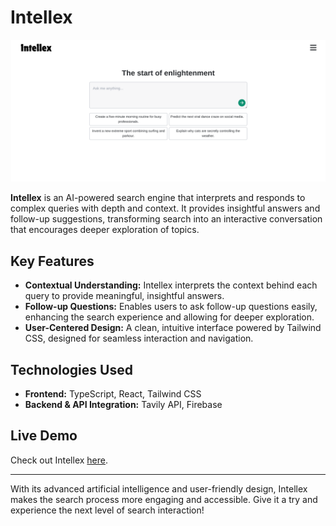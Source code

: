 # Intellex

[![Intellex Screenshot](https://github.com/munashex/Intellex/blob/main/src/images/Screenshot%202024-11-11%2013.42.04.png)](https://intellex-ten.vercel.app/)

**Intellex** is an AI-powered search engine that interprets and responds to complex queries with depth and context. It provides insightful answers and follow-up suggestions, transforming search into an interactive conversation that encourages deeper exploration of topics. 

## Key Features
- **Contextual Understanding:** Intellex interprets the context behind each query to provide meaningful, insightful answers.
- **Follow-up Questions:** Enables users to ask follow-up questions easily, enhancing the search experience and allowing for deeper exploration.
- **User-Centered Design:** A clean, intuitive interface powered by Tailwind CSS, designed for seamless interaction and navigation.

## Technologies Used
- **Frontend:** TypeScript, React, Tailwind CSS
- **Backend & API Integration:** Tavily API, Firebase

## Live Demo
Check out Intellex [here](https://intellex-ten.vercel.app/).

---

With its advanced artificial intelligence and user-friendly design, Intellex makes the search process more engaging and accessible. Give it a try and experience the next level of search interaction!
